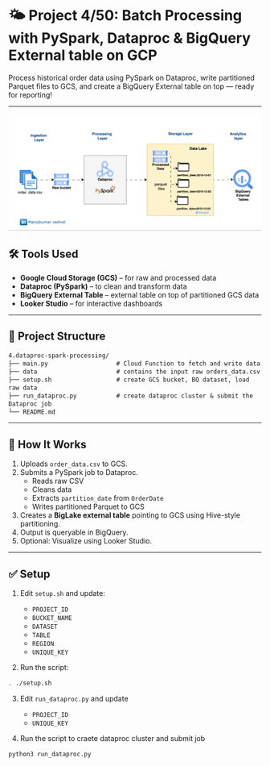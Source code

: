 # 🌤️ Project 4/50: Batch Processing with PySpark, Dataproc & BigQuery External table on GCP

Process historical order data using PySpark on Dataproc, write partitioned Parquet files to GCS, and create a BigQuery External table on top — ready for reporting!

---

![flow-diagram](gcp-project.gif)

## 🛠️ Tools Used
- **Google Cloud Storage (GCS)** – for raw and processed data
- **Dataproc (PySpark)** – to clean and transform data
- **BigQuery External Table** – external table on top of partitioned GCS data
- **Looker Studio** – for interactive dashboards

---

## 📁 Project Structure

```
4.dataproc-spark-processing/
├── main.py                   # Cloud Function to fetch and write data
├── data                      # contains the input raw orders_data.csv
├── setup.sh                  # create GCS bucket, BQ dataset, load raw data
├── run_dataproc.py           # create dataproc cluster & submit the Dataproc job
└── README.md
```

---

## 🚀 How It Works

1. Uploads `order_data.csv` to GCS.
2. Submits a PySpark job to Dataproc.
   - Reads raw CSV
   - Cleans data
   - Extracts `partition_date` from `OrderDate`
   - Writes partitioned Parquet to GCS
3. Creates a **BigLake external table** pointing to GCS using Hive-style partitioning.
4. Output is queryable in BigQuery.
5. Optional: Visualize using Looker Studio.

---

## ✅ Setup

1. Edit `setup.sh` and update:
   - `PROJECT_ID`
   - `BUCKET_NAME`
   - `DATASET`
   - `TABLE`
   - `REGION`
   - `UNIQUE_KEY`


2. Run the script:

```bash
. ./setup.sh
```

3. Edit `run_dataproc.py` and update
   - `PROJECT_ID`
   - `UNIQUE_KEY`

4. Run the script to craete dataproc cluster and submit job

```
python3 run_dataproc.py
```
